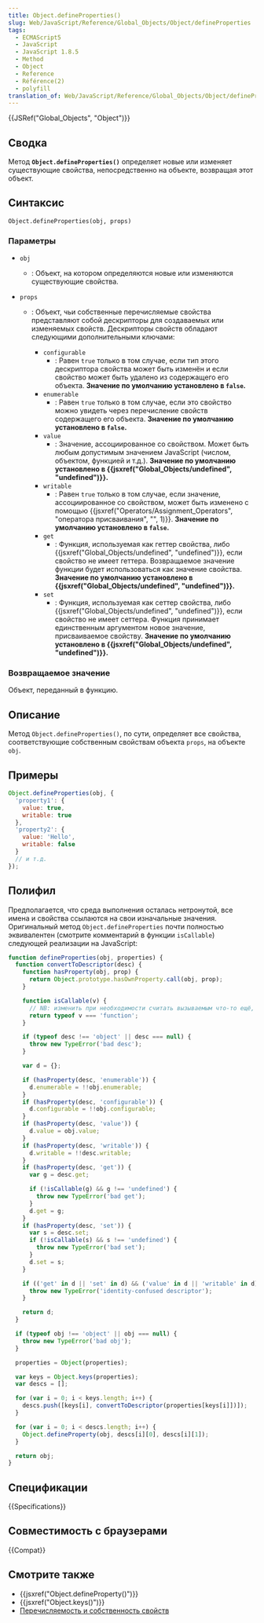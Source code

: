 ```yaml
---
title: Object.defineProperties()
slug: Web/JavaScript/Reference/Global_Objects/Object/defineProperties
tags:
  - ECMAScript5
  - JavaScript
  - JavaScript 1.8.5
  - Method
  - Object
  - Reference
  - Référence(2)
  - polyfill
translation_of: Web/JavaScript/Reference/Global_Objects/Object/defineProperties
---
```


{{JSRef("Global_Objects", "Object")}}

## Сводка

Метод **`Object.defineProperties()`** определяет новые или изменяет существующие свойства, непосредственно на объекте, возвращая этот объект.

## Синтаксис

```
Object.defineProperties(obj, props)
```

### Параметры

- `obj`
  - : Объект, на котором определяются новые или изменяются существующие свойства.
- `props`

  - : Объект, чьи собственные перечисляемые свойства представляют собой дескрипторы для создаваемых или изменяемых свойств. Дескрипторы свойств обладают следующими дополнительными ключами:

    - `configurable`
      - : Равен `true` только в том случае, если тип этого дескриптора свойства может быть изменён и если свойство может быть удалено из содержащего его объекта.
        **Значение по умолчанию установлено в `false`.**
    - `enumerable`
      - : Равен `true` только в том случае, если это свойство можно увидеть через перечисление свойств содержащего его объекта.
        **Значение по умолчанию установлено в `false`.**
    - `value`
      - : Значение, ассоциированное со свойством. Может быть любым допустимым значением JavaScript (числом, объектом, функцией и т.д.).
        **Значение по умолчанию установлено в {{jsxref("Global_Objects/undefined", "undefined")}}.**
    - `writable`
      - : Равен `true` только в том случае, если значение, ассоциированное со свойством, может быть изменено с помощью {{jsxref("Operators/Assignment_Operators", "оператора присваивания", "", 1)}}.
        **Значение по умолчанию установлено в `false`.**
    - `get`
      - : Функция, используемая как геттер свойства, либо {{jsxref("Global_Objects/undefined", "undefined")}}, если свойство не имеет геттера. Возвращаемое значение функции будет использоваться как значение свойства.
        **Значение по умолчанию установлено в {{jsxref("Global_Objects/undefined", "undefined")}}.**
    - `set`
      - : Функция, используемая как сеттер свойства, либо {{jsxref("Global_Objects/undefined", "undefined")}}, если свойство не имеет сеттера. Функция принимает единственным аргументом новое значение, присваиваемое свойству.
        **Значение по умолчанию установлено в {{jsxref("Global_Objects/undefined", "undefined")}}.**

### Возвращаемое значение

Объект, переданный в функцию.

## Описание

Метод `Object.defineProperties()`, по сути, определяет все свойства, соответствующие собственным свойствам объекта `props`, на объекте `obj`.

## Примеры

```js
Object.defineProperties(obj, {
  'property1': {
    value: true,
    writable: true
  },
  'property2': {
    value: 'Hello',
    writable: false
  }
  // и т.д.
});
```

## Полифил

Предполагается, что среда выполнения осталась нетронутой, все имена и свойства ссылаются на свои изначальные значения. Оригинальный метод `Object.defineProperties` почти полностью эквивалентен (смотрите комментарий в функции `isCallable`) следующей реализации на JavaScript:

```js
function defineProperties(obj, properties) {
  function convertToDescriptor(desc) {
    function hasProperty(obj, prop) {
      return Object.prototype.hasOwnProperty.call(obj, prop);
    }

    function isCallable(v) {
      // NB: изменить при необходимости считать вызываемым что-то ещё, кроме функций.
      return typeof v === 'function';
    }

    if (typeof desc !== 'object' || desc === null) {
      throw new TypeError('bad desc');
    }

    var d = {};

    if (hasProperty(desc, 'enumerable')) {
      d.enumerable = !!obj.enumerable;
    }
    if (hasProperty(desc, 'configurable')) {
      d.configurable = !!obj.configurable;
    }
    if (hasProperty(desc, 'value')) {
      d.value = obj.value;
    }
    if (hasProperty(desc, 'writable')) {
      d.writable = !!desc.writable;
    }
    if (hasProperty(desc, 'get')) {
      var g = desc.get;

      if (!isCallable(g) && g !== 'undefined') {
        throw new TypeError('bad get');
      }
      d.get = g;
    }
    if (hasProperty(desc, 'set')) {
      var s = desc.set;
      if (!isCallable(s) && s !== 'undefined') {
        throw new TypeError('bad set');
      }
      d.set = s;
    }

    if (('get' in d || 'set' in d) && ('value' in d || 'writable' in d)) {
      throw new TypeError('identity-confused descriptor');
    }

    return d;
  }

  if (typeof obj !== 'object' || obj === null) {
    throw new TypeError('bad obj');
  }

  properties = Object(properties);

  var keys = Object.keys(properties);
  var descs = [];

  for (var i = 0; i < keys.length; i++) {
    descs.push([keys[i], convertToDescriptor(properties[keys[i]])]);
  }

  for (var i = 0; i < descs.length; i++) {
    Object.defineProperty(obj, descs[i][0], descs[i][1]);
  }

  return obj;
}
```

## Спецификации

{{Specifications}}

## Совместимость с браузерами

{{Compat}}

## Смотрите также

- {{jsxref("Object.defineProperty()")}}
- {{jsxref("Object.keys()")}}
- [Перечисляемость и собственность свойств](/ru/docs/Enumerability_and_ownership_of_properties)
